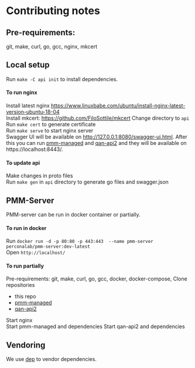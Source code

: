 # Contributing notes

## Pre-requirements: 
git, make, curl, go, gcc, nginx, mkcert

## Local setup
Run `make -C api init` to install dependencies.

#### To run nginx 
Install latest nginx https://www.linuxbabe.com/ubuntu/install-nginx-latest-version-ubuntu-18-04  
Install mkcert: https://github.com/FiloSottile/mkcert
Change directory to `api`    
Run `make cert` to generate certificate  
Run `make serve` to start nginx server    
Swagger UI will be available on http://127.0.0.1:8080/swagger-ui.html.
After this you can run [pmm-managed](http://github.com/percona/pmm-managed/) and [qan-api2](https://github.com/percona/qan-api2/)
and they will be available on https://localhost:8443/.

#### To update api
Make changes in proto files  
Run `make gen` in `api` directory to generate go files and swagger.json


## PMM-Server
PMM-server can be run in docker container or partially.

#### To run in docker
Run `docker run -d -p 80:80 -p 443:443  --name pmm-server perconalab/pmm-server:dev-latest`  
Open `http://localhost/`  

#### To run partially
Pre-requirements: git, make, curl, go, gcc, docker, docker-compose, 
Clone repositories
* this repo
* [pmm-managed](http://github.com/percona/pmm-managed/)
* [qan-api2](https://github.com/percona/qan-api2/)  

Start nginx  
Start pmm-managed and dependencies
Start qan-api2 and dependencies


## Vendoring

We use [dep](https://github.com/golang/dep) to vendor dependencies.

